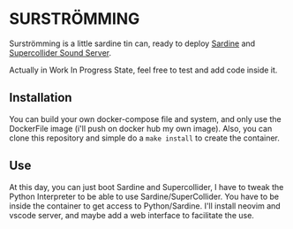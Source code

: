 # SURSTRÖMMING

Surströmming is a little sardine tin can, ready to deploy [Sardine](https://sardine.raphaelforment.fr/) and [Supercollider Sound Server](https://supercollider.github.io/). 

Actually in Work In Progress State, feel free to test and add code inside it.

## Installation

You can build your own docker-compose file and system, and only use the DockerFile image (i'll push on docker hub my own image). 
Also, you can clone this repository and simple do a `make install` to create the container.

## Use 

At this day, you can just boot Sardine and Supercollider, I have to tweak the Python Interpreter to be able to use Sardine/SuperCollider. 
You have to be inside the container to get access to Python/Sardine. I'll install neovim and vscode server, and maybe add a web interface to facilitate the use.
